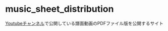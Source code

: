 # music_sheet_distribution

[Youtubeチャンネル](https://www.youtube.com/@JunnosukeMuto)で公開している譜面動画のPDFファイル版を公開するサイト
